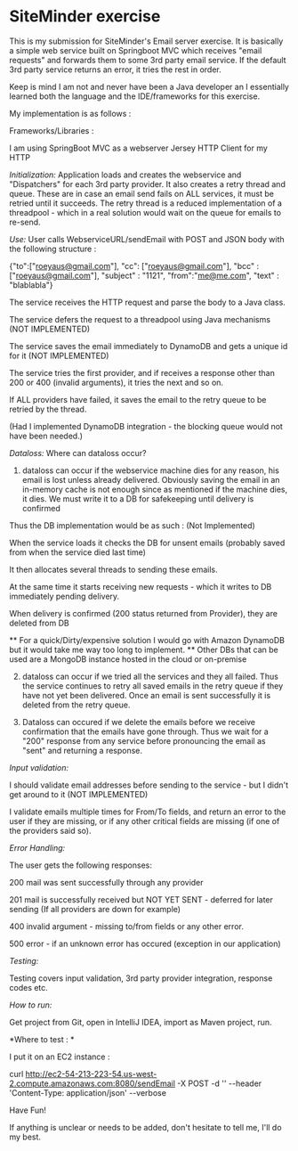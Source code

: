 # SiteMinder exercise

This is my submission for SiteMinder's Email server exercise.
It is basically a simple web service built on Springboot MVC which receives "email requests" and forwards them to some 3rd party email service.
If the default 3rd party service returns an error, it tries the rest in order.

Keep is mind I am not and never have been a Java developer an I essentially learned both the language and the IDE/frameworks for this exercise.

My implementation is as follows :

Frameworks/Libraries :

I am using SpringBoot MVC as a webserver
Jersey HTTP Client for my HTTP


*Initialization:*
Application loads and creates the webservice and "Dispatchers" for each 3rd party provider.
It also creates a retry thread and queue. These are in case an email send fails on ALL services, it must be retried until it succeeds.
The retry thread is a reduced implementation of a threadpool - which in a real solution would wait on the queue for emails to re-send.

*Use:*
User calls WebserviceURL/sendEmail with POST and JSON body with the following structure :

{"to":["roeyaus@gmail.com"], "cc": ["roeyaus@gmail.com"], "bcc" : ["roeyaus@gmail.com"], "subject" : "1121", "from":"me@me.com", "text" : "blablabla"}

The service receives the HTTP request and parse the body to a Java class.

The service defers the request to a threadpool using Java mechanisms (NOT IMPLEMENTED)

The service saves the email immediately to DynamoDB  and gets a unique id for it (NOT IMPLEMENTED)

The service tries the first provider, and if receives a response other than 200 or 400 (invalid arguments), it tries the next and so on.

If ALL providers have failed, it saves the email to the retry queue to be retried by the thread.

(Had I implemented DynamoDB integration - the blocking queue would not have been needed.)

*Dataloss:*
Where can dataloss occur?

1) dataloss can occur if the webservice machine dies for any reason, his email is lost unless already delivered.
Obviously saving the email in an in-memory cache is not enough since as mentioned if the machine dies, it dies.
We must write it to a DB for safekeeping until delivery is confirmed

Thus the DB implementation would be as such : (Not Implemented)

When the service loads it checks the DB for unsent emails (probably saved from when the service died last time)

It then allocates several threads to sending these emails.

At the same time it starts receiving new requests - which it writes to DB immediately pending delivery.

When delivery is confirmed (200 status returned from Provider), they are deleted from DB

** For a quick/Dirty/expensive solution I would go with Amazon DynamoDB but it would take me way too long to implement.
** Other DBs that can be used are a MongoDB instance hosted in the cloud or on-premise

2) dataloss can occur if we tried all the services and they all failed.
   Thus the service continues to retry all saved emails in the retry queue if they have not yet been delivered.
   Once an email is sent successfully it is deleted from the retry queue.

3) Dataloss can occured if we delete the emails before we receive confirmation that the emails have gone through.
   Thus we wait for a "200" response from any service before pronouncing the email as "sent" and returning a response.

*Input validation:*

I should validate email addresses before sending to the service - but I didn't get around to it (NOT IMPLEMENTED)

I validate emails multiple times for From/To fields, and return an error to the user if they are missing, or if any other critical fields are missing (if one of the providers said so).

*Error Handling:*

The user gets the following responses:

200 mail was sent successfully through any provider

201 mail is successfully received but NOT YET SENT - deferred for later sending (If all providers are down for example)

400 invalid argument - missing to/from fields or any other error.

500 error - if an unknown error has occured (exception in our application)

*Testing:*

Testing covers input validation, 3rd party provider integration, response codes etc.



*How to run:*

Get project from Git, open in IntelliJ IDEA, import as Maven project, run.

*Where to test : *

I put it on an EC2 instance :

 curl http://ec2-54-213-223-54.us-west-2.compute.amazonaws.com:8080/sendEmail -X POST -d '<JSON GOES HERE>' --header 'Content-Type: application/json' --verbose


Have Fun!

If anything is unclear or needs to be added, don't hesitate to tell me, I'll do my best.


